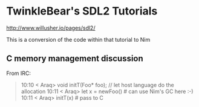 # TwinkleBear's SDL2 Tutorials

http://www.willusher.io/pages/sdl2/

This is a conversion of the code within that tutorial to Nim

## C memory management discussion

From IRC:

> 10:10 < Araq> void initT(Foo* foo); // let host language do the allocation
> 10:11 < Araq> let x = newFoo() # can use Nim's GC here :-)
> 10:11 < Araq> initT(x) # pass to C
